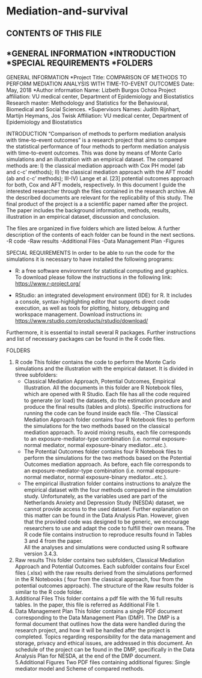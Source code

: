 # Mediation-and-survival

CONTENTS OF THIS FILE
--------------------- 
 *GENERAL INFORMATION
 *INTRODUCTION
 *SPECIAL REQUIREMENTS 
 *FOLDERS
 --------------------- 

GENERAL INFORMATION
*Project
Title: COMPARISON OF METHODS TO PERFORM MEDIATION ANALYSIS WITH TIME-TO-EVENT OUTCOMES
Date: May, 2018
*Author information
Name: Lizbeth Burgos Ochoa
Project affiliation: VU medical center, Department of Epidemiology and Biostatistics
Research master: Methodology and Statistics for the Behavioural, Biomedical and Social Sciences.
*Supervisors
Names: Judith Rijnhart, Martijn Heymans, Jos Twisk 
Affiliation: VU medical center, Department of Epidemiology and Biostatistics

INTRODUCTION
 “Comparison of methods to perform mediation analysis with time-to-event outcomes” is a research project that aims to compare the statistical performance of four methods to perform mediation analysis with time-to-event outcomes. This was done by means of Monte Carlo simulations and an illustration with an empirical dataset. The compared methods are: I) the classical mediation approach with Cox PH model (ab and c-c’ methods); II) the classical mediation approach with the AFT model (ab and c-c’ methods); III-IV) Lange et al. [23] potential outcomes approach for both, Cox and AFT models, respectively. 
In this document I guide the interested researcher through the files contained in the research archive. All the described documents are relevant for the replicability of this study. The final product of the project is a a scientific paper named after the project. The paper includes the background information, methods, results, illustration in an empirical dataset, discussion and conclusion. 

The files are organized in five folders which are listed below. A further description of the contents of each folder can be found in the next sections.
	-R code
	-Raw results
	-Additional Files
	-Data Management Plan 
	-Figures 

SPECIAL REQUIREMENTS
In order to be able to run the code for the simulations it is necessary to have installed the following programs: 
	
- R: a free software environment for statistical computing and graphics. To download please follow the instructions in the following link: https://www.r-project.org/ 

- RStudio: an integrated development environment (IDE) for R. It includes a console, syntax-highlighting editor that supports direct code execution, as well as tools for plotting, history, debugging and workspace management. Download instructions in: https://www.rstudio.com/products/rstudio/download/ 

Furthermore, it is essential to install several R packages. Further instructions and list of necessary packages can be found in the R code files. 

FOLDERS 
1. R code
	This folder contains the code to perform the Monte Carlo simulations and the illustration with the empirical dataset. It is 		divided in three subfolders: 		
	- Classical Mediation Approach, Potential Outcomes, Empirical Illustration.  All the documents in this folder are R Notebook 		files, which are opened with R Studio. Each file has all the code required to generate (or load) the datasets, do the estimation 	 procedure and produce the final results (tables and plots). Specific instructions for running the code can be found inside each 	file. 
	-The Classical Mediation Approach folder contains four R Notebook files to  perform the simulations for the two methods based on 	 the classical mediation approach. To avoid mixing results, each file corresponds to an exposure-mediator-type combination (i.e. 	normal exposure-normal mediator, normal exposure-binary mediator…etc.). 
	- The Potential Outcomes  folder contains four R Notebook files to  perform the simulations for the two methods based on the 		Potential Outcomes mediation approach. As before, each file corresponds to an exposure-mediator-type combination (i.e. normal 		exposure-normal mediator, normal exposure-binary mediator…etc.). 
	- The empirical illustration folder contains instructions to analyze the empirical dataset with the four methods compared in the 	simulation study. Unfortunately, as the variables used are part of the Netherlands Anxiety and Depression Study (NESDA)  dataset, 	 we cannot provide access to the used dataset. Further explanation on this matter can be found in the Data Analysis Plan. However, 	  given that the provided code was designed to be generic, we encourage researchers to use and adapt the code to fulfill their own 	  means. The R code file contains instruction to reproduce results found in Tables 3 and 4 from the paper.  
	All the analyses and simulations were conducted using R software version 3.4.3. 
2. Raw results
	This folder contains two subfolders, Classical Mediation Approach and Potential Outcomes. Each subfolder contains four  Excel 		files (.xlsx) with the raw results derived from the simulations performed in the R Notebooks ( four from the classical approach, 	four from the potential outcomes approach). The structure of the Raw results folder is similar to the R code folder. 
3. Additional Files
	This folder contains a pdf file with the 16 full results tables. In the paper, this file is referred as Additional File 1. 
4. Data Management Plan
	This folder contains a single  PDF document corresponding to the Data Management Plan (DMP). The DMP is a formal document that 		outlines how the data were handled during the research project, and how it will be handled after the project is completed. 		Topics regarding responsibility for the data management and storage, privacy and ethical issues, are addressed in this document. 	An schedule of the project can be found in the DMP, specifically in the Data Analysis Plan for NESDA, at the end of the DMP 		document.  
5.Additional Figures
	Two PDF files containing additional figures: Single mediator model and Scheme of compared methods. 

